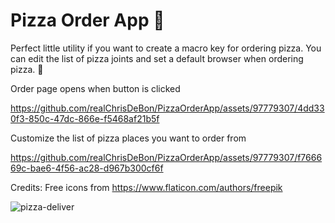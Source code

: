 # Pizza Order App 🍕

Perfect little utility if you want to create a macro key for ordering pizza.
You can edit the list of pizza joints and set a default browser when ordering pizza. 🤤

Order page opens when button is clicked

https://github.com/realChrisDeBon/PizzaOrderApp/assets/97779307/4dd330f3-850c-47dc-866e-f5468af21b5f

Customize the list of pizza places you want to order from

https://github.com/realChrisDeBon/PizzaOrderApp/assets/97779307/f766669c-bae6-4f56-ac28-d967b300cf6f




Credits:
Free icons from https://www.flaticon.com/authors/freepik

![pizza-deliver](https://github.com/realChrisDeBon/PizzaOrderApp/assets/97779307/672fbfcf-7e4e-466b-8da1-c127c01226b5)
